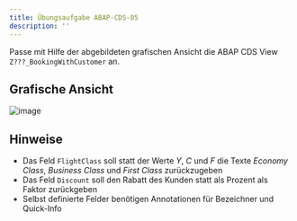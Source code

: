 ```yaml
---
title: Übungsaufgabe ABAP-CDS-05
description: ''
---
```


Passe mit Hilfe der abgebildeten grafischen Ansicht die ABAP CDS View `Z???_BookingWithCustomer` an.

## Grafische Ansicht
![image](https://user-images.githubusercontent.com/47243617/204781168-d3332357-e0a4-4d45-af37-82dd761ad178.png)

## Hinweise
- Das Feld `FlightClass` soll statt der Werte _Y_, _C_ und _F_ die Texte _Economy Class_, _Business Class_ und _First Class_ zurückzugeben
- Das Feld `Discount` soll den Rabatt des Kunden statt als Prozent als Faktor zurückgeben
- Selbst definierte Felder benötigen Annotationen für Bezeichner und Quick-Info

